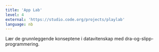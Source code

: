 ```yaml
---
title: 'App Lab'
level: 4
external: 'https://studio.code.org/projects/playlab'
language: nb
---
```


Lær de grunnleggende konseptene i datavitenskap med 
dra-og-slipp-programmering.
